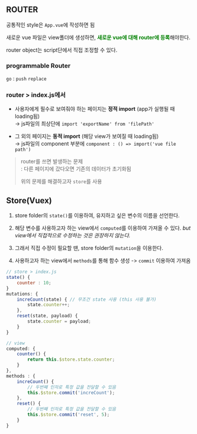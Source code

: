 ## ROUTER
공통적인 style은 `App.vue`에 작성하면 됨

새로운 vue 파일은 view폴더에 생성하면, <span style="color: green; font-weight: bold">새로운 vue에 대해 router에 등록</span>해야한다.  

router object는 script단에서 직접 조정할 수 있다.  

### programmable Router
`go` : 
`push`
`replace`

### router > index.js에서
* 사용자에게 필수로 보여줘야 하는 페이지는 **정적 import** (app가 실행될 때 loading됨)  
-> js파일의 최상단에 `import 'exportName' from 'filePath'`

* 그 외의 페이지는 **동적 import** (해당 view가 보여질 때 loading됨)  
-> js파일의 component 부분에 `component : () => import('vue file path')`

> router를 쓰면 발생하는 문제  
> : 다른 페이지에 갔다오면 기존의 데이터가 초기화됨  
>  
>  위의 문제를 해결하고자 `store`를 사용

## Store(Vuex)
1. store folder의 `state()`를 이용하여, 유지하고 싶은 변수의 이름을 선언한다.  
2. 해당 변수를 사용하고자 하는 view에서 `computed`를 이용하여 가져올 수 있다. _but view에서 직접적으로 수정하는 것은 권장하지 않는다._

3. 그래서 직접 수정이 필요할 땐, store folder의 `mutation`을 이용한다.  

4. 사용하고자 하는 view에서 `methods`를 통해 함수 생성 -> `commit` 이용하여 가져옴

```js
// store > index.js
state() {
	counter : 10;
}
mutations: {
	increCount(state) {	// 무조건 state 사용 (this 사용 불가)
		state.counter++;
	},
	reset(state, payload) {
		state.counter = payload;
	}
}

// view
computed: {
	counter() {
		return this.$store.state.counter;
	}
},
methods : {
	increCount() {
		// 두번째 인자로 특정 값을 전달할 수 있음
		this.$store.commit('increCount');
	},
	reset() {
		// 두번째 인자로 특정 값을 전달할 수 있음
		this.$store.commit('reset', 5);
	}
}
```
